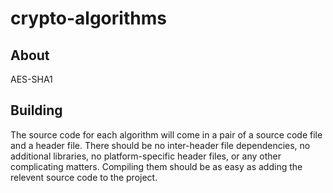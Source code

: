 crypto-algorithms
=================


About
---
AES-SHA1

Building
---
The source code for each algorithm will come in a pair of a source code file and a header file. There should be no inter-header file dependencies, no additional libraries, no platform-specific header files, or any other complicating matters. Compiling them should be as easy as adding the relevent source code to the project.
